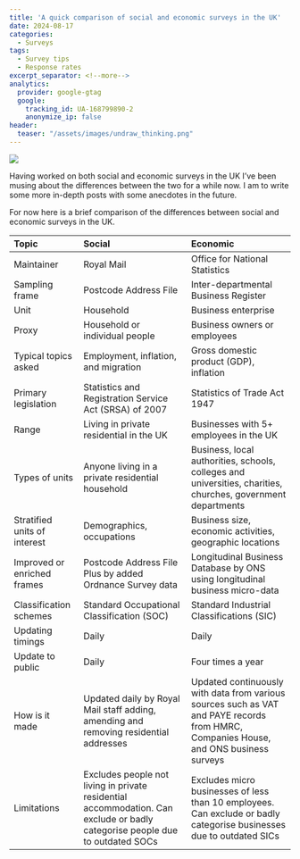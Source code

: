 ```yaml
---
title: 'A quick comparison of social and economic surveys in the UK'
date: 2024-08-17
categories:
  - Surveys
tags:
  - Survey tips
  - Response rates
excerpt_separator: <!--more-->
analytics:
  provider: google-gtag
  google:
    tracking_id: UA-168799890-2
    anonymize_ip: false
header:
  teaser: "/assets/images/undraw_thinking.png"
---
```


![](/assets/images/undraw_thinking.png)


Having worked on both social and economic surveys in the UK I’ve been musing about the differences between the two for a while now. I am to write some more in-depth posts with some anecdotes in the future.

For now here is a brief comparison of the differences between social and economic surveys in the UK.

|**Topic**|**Social**|**Economic**|
|:----|:----|:----|
|Maintainer|Royal Mail|Office for National Statistics|
|Sampling frame|Postcode Address File|Inter-departmental Business Register|
|Unit|Household|Business enterprise|
|Proxy|Household or individual people|Business owners or employees|
|Typical topics asked|Employment, inflation, and migration|Gross domestic product (GDP), inflation|
|Primary legislation|Statistics and Registration Service Act (SRSA) of 2007|Statistics of Trade Act 1947|
|Range|Living in private residential in the UK|Businesses with 5+ employees in the UK|
|Types of units|Anyone living in a private residential household|Business, local authorities, schools, colleges and universities, charities, churches, government departments|
|Stratified units of interest|Demographics, occupations|Business size, economic activities, geographic locations|
|Improved or enriched frames|Postcode Address File Plus by added Ordnance Survey data|Longitudinal Business Database by ONS using longitudinal business micro-data|
|Classification schemes|Standard Occupational Classification (SOC)|Standard Industrial Classifications (SIC)|
|Updating timings|Daily|Daily|
|Update to public|Daily|Four times a year|
|How is it made|Updated daily by Royal Mail staff adding, amending and removing residential addresses|Updated continuously with data from various sources such as VAT and PAYE records from HMRC, Companies House, and ONS business surveys|
|Limitations|Excludes people not living in private residential accommodation. Can exclude or badly categorise people due to outdated SOCs|Excludes micro businesses of less than 10 employees. Can exclude or badly categorise businesses due to outdated SICs|
